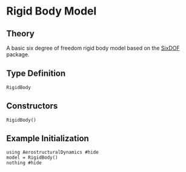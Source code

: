 # Rigid Body Model

## Theory

A basic six degree of freedom rigid body model based on the [SixDOF](https://github.com/byuflowlab/SixDOF.jl) package.

## Type Definition

```@docs
RigidBody
```

## Constructors

```@docs
RigidBody()
```

## Example Initialization

```@example rigid-body
using AerostructuralDynamics #hide
model = RigidBody()
nothing #hide
```
